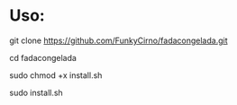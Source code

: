 # Uso:


git clone https://github.com/FunkyCirno/fadacongelada.git


cd fadacongelada


sudo chmod +x install.sh


sudo install.sh
